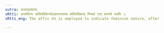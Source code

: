 ```yaml
---
sutra: अजाद्यतष्टाप्
vRtti: अजादिभ्यः प्रातिपदिकेभ्योऽकारान्ताच्च प्रातिपदिकात् स्त्रियां टाप् प्रत्ययो भवति ॥
vRtti_eng: The affix टाप् is employed to indicate feminine nature, after the Nominal-stem '_aja_' &c, and after the stems ending in short अ ॥

---
```

